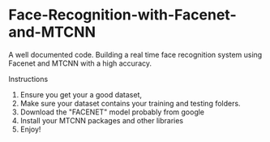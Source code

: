 # Face-Recognition-with-Facenet-and-MTCNN
A well documented code.
Building a real time face recognition system using Facenet and MTCNN with a high accuracy.


Instructions
1. Ensure you get your a good dataset, 
2. Make sure your dataset contains your training and testing folders.
3. Download the "FACENET" model probably from google
4. Install your MTCNN packages and other libraries
5. Enjoy!

